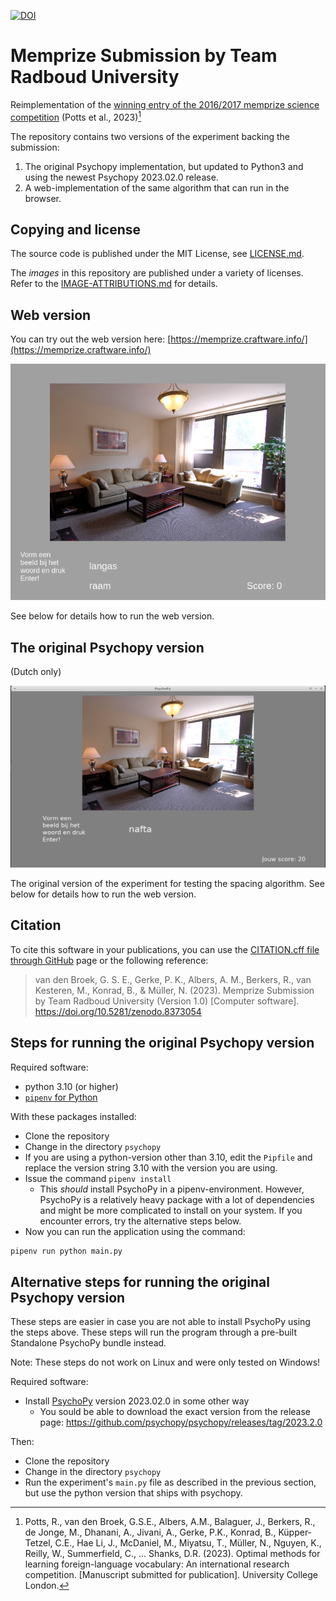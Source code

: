 [![DOI](https://zenodo.org/badge/93724480.svg)](https://zenodo.org/badge/latestdoi/93724480)

# Memprize Submission by Team Radboud University

Reimplementation of the [winning entry of the 2016/2017 memprize science competition](https://www.psychologicalscience.org/publications/observer/obsonline/radboud-university-researchers-win-first-memrise-prize.html) (Potts et al., 2023)[^1]

The repository contains two versions of the experiment backing the submission:

1. The original Psychopy implementation, but updated to Python3 and using the
    newest Psychopy 2023.02.0 release.
2. A web-implementation of the same algorithm that can run in the browser.

## Copying and license

The source code is published under the MIT License, see [LICENSE.md](LICENSE.md).

The _images_ in this repository are published under a variety of licenses.
Refer to the [IMAGE-ATTRIBUTIONS.md](IMAGE-ATTRIBUTIONS.md) for details.

## Web version

You can try out the web version here: [https://memprize.craftware.info/](https://memprize.craftware.info/)

![Example of the web version](doc/webversion.png)

See below for details how to run the web version.

## The original Psychopy version

(Dutch only)

![Example of the psychopy version](doc/psychopy-screenshot1.png)

The original version of the experiment for testing the spacing algorithm. See below for details how to run the web version.

## Citation

To cite this software in your publications, you can use the [CITATION.cff file through GitHub](https://docs.github.com/en/repositories/managing-your-repositorys-settings-and-features/customizing-your-repository/about-citation-files) page or the following reference:

> van den Broek, G. S. E., Gerke, P. K., Albers, A. M., Berkers, R., van Kesteren, M., Konrad, B., & Müller, N. (2023). Memprize Submission by Team Radboud University (Version 1.0) [Computer software]. https://doi.org/10.5281/zenodo.8373054

## Steps for running the original Psychopy version

Required software:

- python 3.10 (or higher)
- [`pipenv` for Python](https://pypi.org/project/pipenv/)

With these packages installed:

- Clone the repository
- Change in the directory `psychopy`
- If you are using a python-version other than 3.10, edit the `Pipfile` and
  replace the version string 3.10 with the version you are using.
- Issue the command `pipenv install`
  - This _should_ install PsychoPy in a pipenv-environment. However, PsychoPy
    is a relatively heavy package with a lot of dependencies and might be more
    complicated to install on your system. If you encounter errors, try the
    alternative steps below.
- Now you can run the application using the command:

~~~~~~~~~.sh
pipenv run python main.py 
~~~~~~~~~

## Alternative steps for running the original Psychopy version

These steps are easier in case you are not able to install PsychoPy using the
steps above. These steps will run the program through a pre-built Standalone
PsychoPy bundle instead.

Note: These steps do not work on Linux and were only tested on Windows!

Required software:

- Install [PsychoPy](https://www.psychopy.org/) version 2023.02.0 in some other way
  - You sould be able to download the exact version from the release page:
  https://github.com/psychopy/psychopy/releases/tag/2023.2.0

Then:

- Clone the repository
- Change in the directory `psychopy`
- Run the experiment's `main.py` file as described in the previous section, but
  use the python version that ships with psychopy.

[^1]: Potts, R., van den Broek, G.S.E., Albers, A.M., Balaguer, J., Berkers, R., de Jonge, M., Dhanani, A., Jivani, A., Gerke, P.K., Konrad, B., Küpper-Tetzel, C.E., Hae Li, J., McDaniel, M., Miyatsu, T., Müller, N., Nguyen, K., Reilly, W., Summerfield, C., … Shanks, D.R. (2023). Optimal methods for learning foreign-language vocabulary: An international research competition. [Manuscript submitted for publication]. University College London. 
